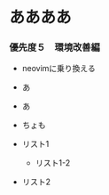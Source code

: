 # ああああ


### 優先度５　環境改善編
* neovimに乗り換える
 * あ
* あ
 * ちょも

* リスト1
  * リスト1-2  
* リスト2  

<!--
**kinnko/kinnko** is a ✨ _special_ ✨ repository because its `README.md` (this file) appears on your GitHub profile.

Here are some ideas to get you started:

- 🔭 I’m currently working on ...
- 🌱 I’m currently learning ...
- 👯 I’m looking to collaborate on ...
- 🤔 I’m looking for help with ...
- 💬 Ask me about ...
- 📫 How to reach me: ...
- 😄 Pronouns: ...
- ⚡ Fun fact: ...
-->
